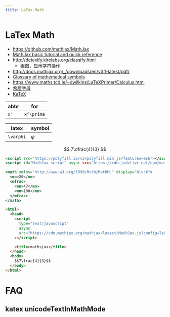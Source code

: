 ```yaml
---
title: LaTex Math
---
```


# LaTex Math

- https://github.com/mathjax/MathJax
- [MathJax basic tutorial and quick reference](https://math.meta.stackexchange.com/a/19678/636093)
- http://detexify.kirelabs.org/classify.html
  - 画图，显示字符操作
- http://docs.mathjax.org/_/downloads/en/v3.1-latest/pdf/
- [Glossary of mathematical symbols](https://en.wikipedia.org/wiki/Glossary_of_mathematical_symbols)
- https://www.maths.tcd.ie/~dwilkins/LaTeXPrimer/Calculus.html
- [希腊字母](https://zh.wikipedia.org/wiki/希腊字母)
- [KaTeX](https://github.com/KaTeX/KaTeX)

| abbr | for        |
| ---- | ---------- |
| `x'` | `x^\prime` |

| latex     | symbol    |
| --------- | --------- |
| `\varphi` | $\varphi$ |

$$
7\dfrac{4}{3}
$$

```xml title="MathML"
<script src="https://polyfill.io/v3/polyfill.min.js?features=es6"></script>
<script id="MathJax-script" async src="https://cdn.jsdelivr.net/npm/mathjax@3/es5/tex-mml-chtml.js"></script>

<math xmlns="http://www.w3.org/1998/Math/MathML" display="block">
  <mn>20</mn>
  <mfrac>
    <mn>47</mn>
    <mn>100</mn>
  </mfrac>
</math>
```

```html
<html>
  <head>
    <script
      type="text/javascript"
      async
      src="https://cdn.mathjax.org/mathjax/latest/MathJax.js?config=TeX-MML-AM_CHTML"
    ></script>

    <title>mathsjax</title>
  </head>
  <body>
    $$7\frac{4}{3}$$
  </body>
</html>
```

# FAQ
## katex unicodeTextInMathMode
